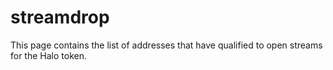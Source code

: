 # streamdrop

This page contains the list of addresses that have qualified to open streams for the Halo token. 

